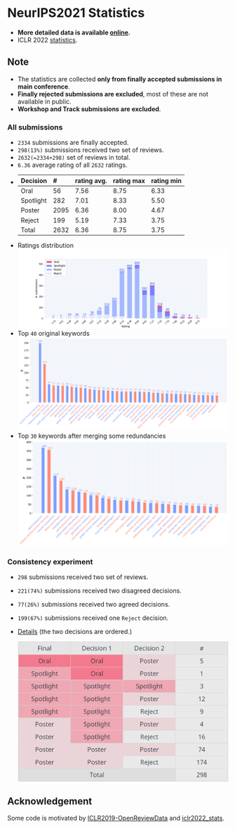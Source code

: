 # NeurIPS2021 Statistics

- __More detailed data is available [online](https://guoqiangwei.xyz/neurips2021_stats/neurips2021_submissions.html).__
- ICLR 2022 [statistics](https://github.com/weigq/iclr2022_stats).

## __Note__

- The statistics are collected __only from finally accepted submissions in main conference__.
- __Finally rejected submissions are excluded__, most of these are not available in public.
- __Workshop and Track submissions are excluded__.

### All submissions

- `2334` submissions are finally accepted.
- `298(13%)` submissions received two set of reviews.
- `2632(=2334+298)` set of reviews in total.
- `6.36` average rating of all `2632` ratings.
- 
    |Decision|#|rating avg.|rating max|rating min|
    |---|---|---|---|---|
    |Oral|56|7.56|8.75|6.33|
    |Spotlight|282|7.01|8.33|5.50|
    |Poster|2095|6.36|8.00|4.67|
    |Reject|199|5.19|7.33|3.75|
    |Total|2632|6.36|8.75|3.75|
- Ratings distribution
![](assets/stats_bar.png)
- Top `40` original keywords
![](assets/keywords_bar.png)
- Top `30` keywords after merging some redundancies
![](assets/clear_keywords_bar.png)

### Consistency experiment 

- `298` submissions received two set of reviews.
- `221(74%)` submissions received two disagreed decisions.
- `77(26%)` submissions received two agreed decisions.
- `199(67%)` submissions received one `Reject` decision.
- [Details](https://guoqiangwei.xyz/neurips2021_stats/neurips2021_consistency_experiments.html) (the two decisions are ordered.)
  
  ![](assets/ce.png)

## Acknowledgement 

Some code is motivated by [ICLR2019-OpenReviewData](https://github.com/shaohua0116/ICLR2019-OpenReviewData) and [iclr2022_stats](https://github.com/weigq/iclr2022_stats).
